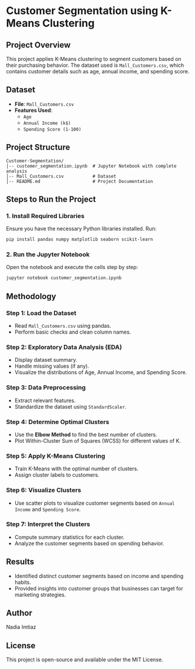 # Customer Segmentation using K-Means Clustering

## Project Overview
This project applies K-Means clustering to segment customers based on their purchasing behavior. The dataset used is `Mall_Customers.csv`, which contains customer details such as age, annual income, and spending score.

## Dataset
- **File**: `Mall_Customers.csv`
- **Features Used**:
  - `Age`
  - `Annual Income (k$)`
  - `Spending Score (1-100)`

## Project Structure
```
Customer-Segmentation/
│-- customer_segmentation.ipynb  # Jupyter Notebook with complete analysis
│-- Mall_Customers.csv           # Dataset
│-- README.md                    # Project Documentation
```

## Steps to Run the Project
### 1. Install Required Libraries
Ensure you have the necessary Python libraries installed. Run:
```bash
pip install pandas numpy matplotlib seaborn scikit-learn
```

### 2. Run the Jupyter Notebook
Open the notebook and execute the cells step by step:
```bash
jupyter notebook customer_segmentation.ipynb
```

## Methodology
### Step 1: Load the Dataset
- Read `Mall_Customers.csv` using pandas.
- Perform basic checks and clean column names.

### Step 2: Exploratory Data Analysis (EDA)
- Display dataset summary.
- Handle missing values (if any).
- Visualize the distributions of Age, Annual Income, and Spending Score.

### Step 3: Data Preprocessing
- Extract relevant features.
- Standardize the dataset using `StandardScaler`.

### Step 4: Determine Optimal Clusters
- Use the **Elbow Method** to find the best number of clusters.
- Plot Within-Cluster Sum of Squares (WCSS) for different values of K.

### Step 5: Apply K-Means Clustering
- Train K-Means with the optimal number of clusters.
- Assign cluster labels to customers.

### Step 6: Visualize Clusters
- Use scatter plots to visualize customer segments based on `Annual Income` and `Spending Score`.

### Step 7: Interpret the Clusters
- Compute summary statistics for each cluster.
- Analyze the customer segments based on spending behavior.

## Results
- Identified distinct customer segments based on income and spending habits.
- Provided insights into customer groups that businesses can target for marketing strategies.

## Author
Nadia Imtiaz

## License
This project is open-source and available under the MIT License.

